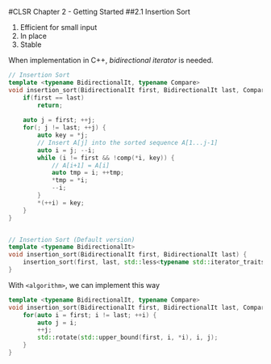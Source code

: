 #CLSR Chapter 2 - Getting Started
##2.1 Insertion Sort
1. Efficient for small input  
2. In place  
3. Stable

When implementation in C++, *bidirectional iterator* is needed.

```C++
// Insertion Sort
template <typename BidirectionalIt, typename Compare>
void insertion_sort(BidirectionalIt first, BidirectionalIt last, Compare comp) {
    if(first == last)
        return;
    
    auto j = first; ++j;
    for(; j != last; ++j) {
        auto key = *j;
        // Insert A[j] into the sorted sequence A[1...j-1]
        auto i = j; --i;
        while (i != first && !comp(*i, key)) {
            // A[i+1] = A[i]
            auto tmp = i; ++tmp; 
            *tmp = *i;  
            --i;
        }
        *(++i) = key;
    }
}


// Insertion Sort (Default version)
template <typename BidirectionalIt>
void insertion_sort(BidirectionalIt first, BidirectionalIt last) {
    insertion_sort(first, last, std::less<typename std::iterator_traits<BidirectionalIt>::value_type>());
}
```
With `<algorithm>`, we can implement this way
```C++
template <typename BidirectionalIt, typename Compare>
void insertion_sort(BidirectionalIt first, BidirectionalIt last, Compare comp) {
    for(auto i = first; i != last; ++i) {
        auto j = i;
        ++j;
        std::rotate(std::upper_bound(first, i, *i), i, j);
    }
}
```